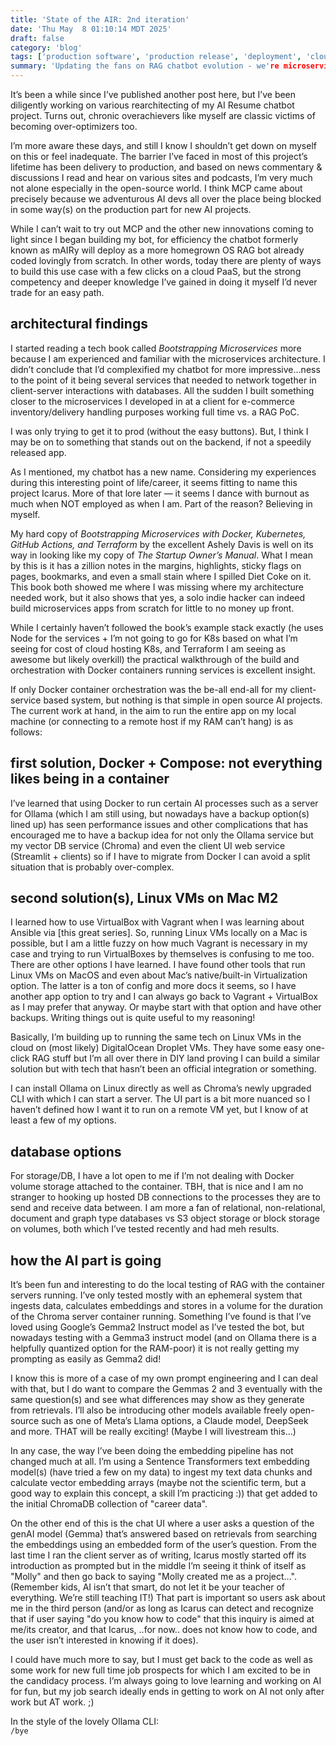 ```yaml
---
title: 'State of the AIR: 2nd iteration'
date: 'Thu May  8 01:10:14 MDT 2025'
draft: false
category: 'blog'
tags: ['production software', 'production release', 'deployment', 'cloud computing', 'architecture', 'microservices']
summary: 'Updating the fans on RAG chatbot evolution - we're microservices now.'
---
```


It’s been a while since I’ve published another post here, but I’ve been diligently working on various rearchitecting of my AI Resume chatbot project. Turns out, chronic overachievers like myself are classic victims of becoming over-optimizers too. 

I’m more aware these days, and still I know I shouldn’t get down on myself on this or feel inadequate. The barrier I’ve faced in most of this project’s lifetime has been delivery to production, and based on news commentary & discussions I read and hear on various sites and podcasts, I’m very much not alone especially in the open-source world. I think MCP came about precisely because we adventurous AI devs all over the place being blocked in some way(s) on the production part for new AI projects. 

While I can’t wait to try out MCP and the other new innovations coming to light since I began building my bot, for efficiency the chatbot formerly known as mAIRy will deploy as a more homegrown OS RAG bot already coded lovingly from scratch. In other words, today there are plenty of ways to build this use case with a few clicks on a cloud PaaS, but the strong competency and deeper knowledge I’ve gained in doing it myself I’d never trade for an easy path. 

## architectural findings 
I started reading a tech book called _Bootstrapping Microservices_ more because I am experienced and familiar with the microservices architecture. I didn’t conclude that I’d complexified my chatbot for more impressive…ness to the point of it being several services that needed to network together in client-server interactions with databases. All the sudden I built something closer to the microservices I developed in at a client for e-commerce inventory/delivery handling purposes working full time vs. a RAG PoC. 

I was only trying to get it to prod (without the easy buttons). But, I think I may be on to something that stands out on the backend, if not a speedily released app. 

As I mentioned, my chatbot has a new name. Considering my experiences during this interesting point of life/career, it seems fitting to name this project Icarus. More of that lore later — it seems I dance with burnout as much when NOT employed as when I am. Part of the reason? Believing in myself.

My hard copy of _Bootstrapping Microservices with Docker, Kubernetes, GitHub Actions, and Terraform_ by the excellent Ashely Davis is well on its way in looking like my copy of _The Startup Owner’s Manual_. What I mean by this is it has a zillion notes in the margins, highlights, sticky flags on pages, bookmarks, and even a small stain where I spilled Diet Coke on it. This book both showed me where I was missing where my architecture needed work, but it also shows that yes, a solo indie hacker can indeed build microservices apps from scratch for little to no money up front. 

While I certainly haven’t followed the book’s example stack exactly (he uses Node for the services + I’m not going to go for K8s based on what I’m seeing for cost of cloud hosting K8s, and Terraform I am seeing as awesome but likely overkill) the practical walkthrough of the build and orchestration with Docker containers running services is excellent insight. 

If only Docker container orchestration was the be-all end-all for my client-service based system, but nothing is that simple in open source AI projects. The current work at hand, in the aim to run the entire app on my local machine (or connecting to a remote host if my RAM can’t hang) is as follows:

## first solution, Docker + Compose: not everything likes being in a container
I’ve learned that using Docker to run certain AI processes such as a server for Ollama (which I am still using, but nowadays have a backup option(s) lined up) has seen performance issues and other complications that has encouraged me to have a backup idea for not only the Ollama service but my vector DB service (Chroma) and even the client UI web service (Streamlit + clients) so if I have to migrate from Docker I can avoid a split situation that is probably over-complex. 

## second solution(s), Linux VMs on Mac M2
I learned how to use VirtualBox with Vagrant when I was learning about Ansible via [this great series]. So, running Linux VMs locally on a Mac is possible, but I am a little fuzzy on how much Vagrant is necessary in my case and trying to run VirtualBoxes by themselves is confusing to me too. 
There are other options I have learned. I have found other tools that run Linux VMs on MacOS and even about Mac’s native/built-in Virtualization option. The latter is a ton of config and more docs it seems, so I have another app option to try and I can always go back to Vagrant + VirtualBox as I may prefer that anyway. Or maybe start with that option and have other backups. Writing things out is quite useful to my reasoning!

Basically, I’m building up to running the same tech on Linux VMs in the cloud on (most likely) DigitalOcean Droplet VMs. They have some easy one-click RAG stuff but I’m all over there in DIY land proving I can build a similar solution but with tech that hasn’t been an official integration or something. 

I can install Ollama on Linux directly as well as Chroma’s newly upgraded CLI with which I can start a server. The UI part is a bit more nuanced so I haven’t defined how I want it to run on a remote VM yet, but I know of at least a few of my options.

## database options
For storage/DB, I have a lot open to me if I’m not dealing with Docker volume storage attached to the container. TBH, that is nice and I am no stranger to hooking up hosted DB connections to the processes they are to send and receive data between. I am more a fan of relational, non-relational, document and graph type databases vs S3 object storage or block storage on volumes, both which I’ve tested recently and had meh results. 

## how the AI part is going
It’s been fun and interesting to do the local testing of RAG with the container servers running. I’ve only tested mostly with an ephemeral system that ingests data, calculates embeddings and stores in a volume for the duration of the Chroma server container running. Something I’ve found is that I’ve loved using Google’s Gemma2 Instruct model as I’ve tested the bot, but nowadays testing with a Gemma3 instruct model (and on Ollama there is a helpfully quantized option for the RAM-poor) it is not really getting my prompting as easily as Gemma2 did! 

I know this is more of a case of my own prompt engineering and I can deal with that, but I do want to compare the Gemmas 2 and 3 eventually with the same question(s) and see what differences may show as they generate from retrievals. I’ll also be introducing other models available freely open-source such as one of Meta’s Llama options, a Claude model, DeepSeek and more. THAT will be really exciting! (Maybe I will livestream this…)

In any case, the way I’ve been doing the embedding pipeline has not changed much at all. I’m using a Sentence Transformers text embedding model(s) (have tried a few on my data) to ingest my text data chunks and calculate vector embedding arrays (maybe not the scientific term, but a good way to explain this concept, a skill I’m practicing :)) that get added to the initial ChromaDB collection of "career data". 

On the other end of this is the chat UI where a user asks a question of the genAI model (Gemma) that’s answered based on retrievals from searching the embeddings using an embedded form of the user’s question. From the last time I ran the client server as of writing, Icarus mostly started off its introduction as prompted but in the middle I’m seeing it think of itself as "Molly" and then go back to saying "Molly created me as a project…". (Remember kids, AI isn’t that smart, do not let it be your teacher of everything. We’re still teaching IT!) That part is important so users ask about me in the third person (and/or as long as Icarus can detect and recognize that if user saying "do you know how to code" that this inquiry is aimed at me/its creator, and that Icarus, ..for now.. does not know how to code, and the user isn’t interested in knowing if it does). 

I could have much more to say, but I must get back to the code as well as some work for new full time job prospects for which I am excited to be in the candidacy process. I’m always going to love learning and working on AI for fun, but my job search ideally ends in getting to work on AI not only after work but AT work. ;)

In the style of the lovely Ollama CLI:\
`/bye`